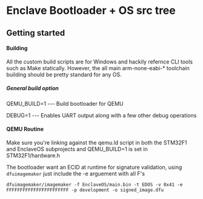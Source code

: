 Enclave Bootloader + OS src tree
================================

Getting started
---------------

#### Building
All the custom build scripts are for Windows and hackily refernce CLI tools such as Make statically. However, the all main arm-none-eabi-* toolchain building should be pretty standard for any OS.

##### General build option
QEMU_BUILD=1 --- Build bootloader for QEMU

DEBUG=1 	 --- Enables UART output along with a few other debug operations

#### QEMU Routine
Make sure you're linking against the qemu.ld script in both the STM32F1 and EnclaveOS subprojects and QEMU_BUILD=1 is set in STM32F1/hardware.h

The bootloader want an ECID at runtime for signature validation, using ```dfuimagemaker``` just include the -e arguement with all F's

```dfuimagemaker/imagemaker -f EnclaveOS/main.bin -t EDOS -v 0x41 -e FFFFFFFFFFFFFFFFFFFFFFF -p development -o signed_image.dfu```